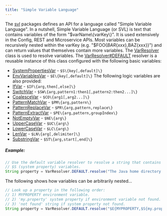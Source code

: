 ```yaml
---
title: "Simple Variable Language"
---
```


The [svl](../apidocs/org/apache/juneau/svl.html) packages defines an API for a language called "Simple Variable Language".
In a nutshell, Simple Variable Language (or SVL) is text that contains variables of the form "$varName\{varKey\}".
It is used extensively in the Config, REST and Microservice APIs.
Most variables can be recursively nested within the varKey (e.g. "$FOO\{$BAR\{xxx\},$BAZ\{xxx\}\}")
and can return values that themselves contain more variables.
The [VarResolver](../apidocs/org/apache/juneau/svl/VarResolver.html) class is used to resolve variables.
The [VarResolver#DEFAULT](../apidocs/org/apache/juneau/svl/VarResolver.html#DEFAULT) resolver is a reusable instance of this class
configured with the following basic variables:
- [SystemPropertiesVar](../apidocs/org/apache/juneau/svl/vars/SystemPropertiesVar.html) - `$S\{key[,default]\}`
- [EnvVariablesVar](../apidocs/org/apache/juneau/svl/vars/EnvVariablesVar.html) - `$E\{key[,default]\}`
The following logic variables are also provided:
- [IfVar](../apidocs/org/apache/juneau/svl/vars/IfVar.html) - `$IF\{arg,then[,else]\}`
- [SwitchVar](../apidocs/org/apache/juneau/svl/vars/SwitchVar.html) - `$SW\{arg,pattern1:then1[,pattern2:then2...]\}`
- [CoalesceVar](../apidocs/org/apache/juneau/svl/vars/CoalesceVar.html) - `$CO\{arg1[,arg2...]\}`
- [PatternMatchVar](../apidocs/org/apache/juneau/svl/vars/PatternMatchVar.html) - `$PM\{arg,pattern\}`
- [PatternReplaceVar](../apidocs/org/apache/juneau/svl/vars/PatternReplaceVar.html) - `$PR\{arg,pattern,replace\}`
- [PatternExtractVar](../apidocs/org/apache/juneau/svl/vars/PatternExtractVar.html) - `$PE\{arg,pattern,groupIndex\}`
- [NotEmptyVar](../apidocs/org/apache/juneau/svl/vars/NotEmptyVar.html) - `$NE\{arg\}`
- [UpperCaseVar](../apidocs/org/apache/juneau/svl/vars/UpperCaseVar.html) - `$UC\{arg\}`
- [LowerCaseVar](../apidocs/org/apache/juneau/svl/vars/LowerCaseVar.html) - `$LC\{arg\}`
- [LenVar](../apidocs/org/apache/juneau/svl/vars/LenVar.html) - `$LN\{arg[,delimiter]\}`
- [SubstringVar](../apidocs/org/apache/juneau/svl/vars/SubstringVar.html) - `$ST\{arg,start[,end]\}`
##### Example:
```java
// Use the default variable resolver to resolve a string that contains
// $S (system property) variables.
String property = VarResolver.DEFAULT.resolve("The Java home directory is $S{java.home}");
```
The following shows how variables can be arbitrarily nested...
```java
// Look up a property in the following order:
// 1) MYPROPERTY environment variable.
// 2) 'my.property' system property if environment variable not found.
// 3) 'not found' string if system property not found.
String property = VarResolver.DEFAULT.resolve("$E{MYPROPERTY,$S{my.property,not found}}");
```